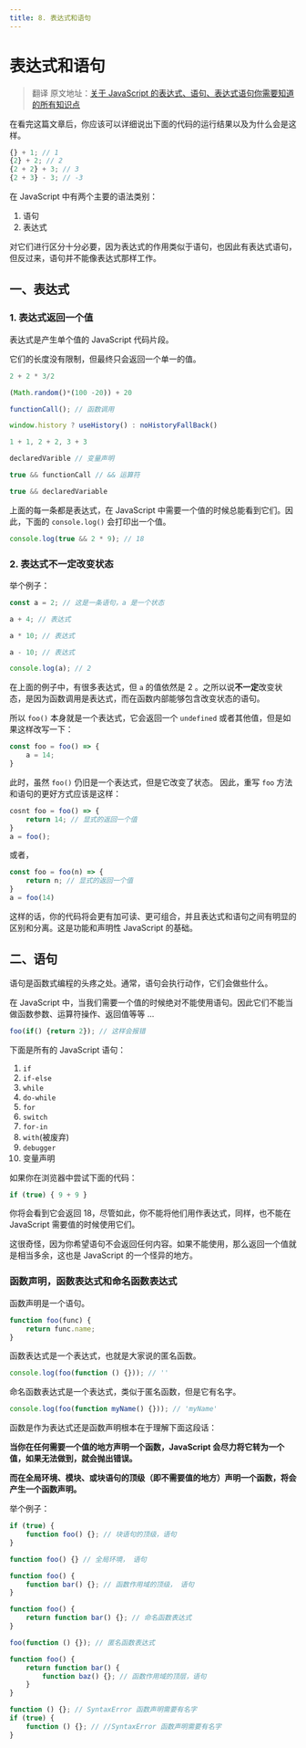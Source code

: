 ```yaml
---
title: 8. 表达式和语句
---
```



# 表达式和语句

> 翻译
> 原文地址：[关于 JavaScript 的表达式、语句、表达式语句你需要知道的所有知识点]()


在看完这篇文章后，你应该可以详细说出下面的代码的运行结果以及为什么会是这样。

```js
{} + 1; // 1
{2} + 2; // 2
{2 + 2} + 3; // 3
{2 + 3} - 3; // -3
```

在 JavaScript 中有两个主要的语法类别：

1. 语句
2. 表达式

对它们进行区分十分必要，因为表达式的作用类似于语句，也因此有表达式语句，但反过来，语句并不能像表达式那样工作。

## 一、表达式

### 1. 表达式返回一个值

表达式是产生单个值的 JavaScript 代码片段。

它们的长度没有限制，但最终只会返回一个单一的值。


```js
2 + 2 * 3/2

(Math.random()*(100 -20)) + 20

functionCall(); // 函数调用

window.history ? useHistory() : noHistoryFallBack()

1 + 1, 2 + 2, 3 + 3

declaredVarible // 变量声明

true && functionCall // && 运算符

true && declaredVariable
```
上面的每一条都是表达式，在 JavaScript 中需要一个值的时候总能看到它们。因此，下面的 `console.log()` 会打印出一个值。

```js
console.log(true && 2 * 9); // 18
```

### 2. 表达式不一定改变状态

举个例子：

```js
const a = 2; // 这是一条语句，a 是一个状态

a + 4; // 表达式

a * 10; // 表达式

a - 10; // 表达式

console.log(a); // 2
```

在上面的例子中，有很多表达式，但 `a` 的值依然是 2 。之所以说**不一定**改变状态，是因为函数调用是表达式，而在函数内部能够包含改变状态的语句。

所以 `foo()` 本身就是一个表达式，它会返回一个 `undefined` 或者其他值，但是如果这样改写一下：

```js
const foo = foo() => {
    a = 14;
}
```
此时，虽然 `foo()` 仍旧是一个表达式，但是它改变了状态。 因此，重写 `foo` 方法和语句的更好方式应该是这样：

```js
cosnt foo = foo() => {
    return 14; // 显式的返回一个值
}
a = foo();
```
或者，

```js
const foo = foo(n) => {
    return n; // 显式的返回一个值
}
a = foo(14)
```
这样的话，你的代码将会更有加可读、更可组合，并且表达式和语句之间有明显的区别和分离。这是功能和声明性 JavaScript 的基础。

## 二、语句

语句是函数式编程的头疼之处。通常，语句会执行动作，它们会做些什么。

在 JavaScript 中，当我们需要一个值的时候绝对不能使用语句。因此它们不能当做函数参数、运算符操作、返回值等等 ...

```js
foo(if() {return 2}); // 这样会报错
```
下面是所有的 JavaScript 语句：

1. `if`
2. `if-else`
3. `while`
4. `do-while`
5. `for`
6. `switch`
7. `for-in`
8. `with`(被废弃)
9. `debugger`
10. 变量声明

如果你在浏览器中尝试下面的代码：

```js
if (true) { 9 + 9 }
```
你将会看到它会返回 18，尽管如此，你不能将他们用作表达式，同样，也不能在 JavaScript 需要值的时候使用它们。

这很奇怪，因为你希望语句不会返回任何内容。如果不能使用，那么返回一个值就是相当多余，这也是 JavaScript 的一个怪异的地方。


### 函数声明，函数表达式和命名函数表达式

函数声明是一个语句。

```js
function foo(func) {
    return func.name;
}
```

函数表达式是一个表达式，也就是大家说的匿名函数。

```js
console.log(foo(function () {})); // ''
```

命名函数表达式是一个表达式，类似于匿名函数，但是它有名字。

```js
console.log(foo(function myName() {})); // 'myName'
```
函数是作为表达式还是函数声明根本在于理解下面这段话：

**当你在任何需要一个值的地方声明一个函数，JavaScript 会尽力将它转为一个值，如果无法做到，就会抛出错误。**

**而在全局环境、模块、或块语句的顶级（即不需要值的地方）声明一个函数，将会产生一个函数声明。**


举个例子：

```js
if (true) {
    function foo() {}; // 块语句的顶级，语句
}

function foo() {} // 全局环境， 语句

function foo() {
    function bar() {}; // 函数作用域的顶级， 语句
}

function foo() {
    return function bar() {}; // 命名函数表达式
}

foo(function () {}); // 匿名函数表达式

function foo() {
    return function bar() {
        function baz() {}; // 函数作用域的顶层，语句
    }
}

function () {}; // SyntaxError 函数声明需要有名字
if (true) {
    function () {}; // //SyntaxError 函数声明需要有名字
}
```

